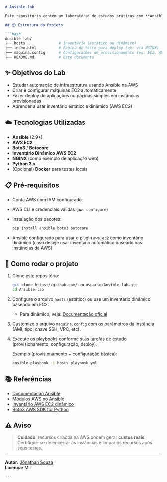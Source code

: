 ```markdown
# Ansible-lab

Este repositório contém um laboratório de estudos práticos com **Ansible**, com foco em automação de infraestrutura na **AWS**. O objetivo é experimentar e entender como o Ansible interage com serviços cloud, utilizando práticas reais de provisionamento, configuração e deploy.

## 📦 Estrutura do Projeto

```bash
Ansible-lab/
├── hosts               # Inventário (estático ou dinâmico)
├── index.html          # Página de teste para deploy (ex: via NGINX)
├── maquina.config      # Configurações de provisionamento (ex: EC2, AMI, VPC)
├── README.md           # Este documento
```

## ✨ Objetivos do Lab

- Estudar automação de infraestrutura usando Ansible na AWS
- Criar e configurar máquinas EC2 automaticamente
- Fazer deploy de aplicações ou páginas simples em instâncias provisionadas
- Aprender a usar inventário estático e dinâmico (AWS EC2)

## ☁️ Tecnologias Utilizadas

- **Ansible** (2.9+)
- **AWS EC2**
- **Boto3** / **Botocore**
- **Inventário Dinâmico AWS EC2**
- **NGINX** (como exemplo de aplicação web)
- **Python 3.x**
- (Opcional) **Docker** para testes locais

## 📋 Pré-requisitos

- Conta AWS com IAM configurado
- AWS CLI e credenciais válidas (`aws configure`)
- Instalação dos pacotes:
  ```bash
  pip install ansible boto3 botocore
  ```

- Ansible configurado para usar o plugin `aws_ec2` como inventário dinâmico (caso deseje usar inventário automático baseado nas instâncias da AWS)

## 🚀 Como rodar o projeto

1. Clone este repositório:
   ```bash
   git clone https://github.com/seu-usuario/Ansible-lab.git
   cd Ansible-lab
   ```

2. Configure o arquivo `hosts` (estático) ou use um inventário dinâmico baseado em EC2:
   - Para dinâmico, veja: [Documentação oficial](https://docs.ansible.com/ansible/latest/plugins/inventory/aws_ec2.html)

3. Customize o arquivo `maquina.config` com os parâmetros da instância (AMI, tipo, chave SSH, VPC, etc).

4. Execute os playbooks conforme suas tarefas de estudo (provisionamento, configuração, deploy).

   Exemplo (provisionamento + configuração básica):
   ```bash
   ansible-playbook -i hosts playbook.yml
   ```

## 📚 Referências

- [Documentação Ansible](https://docs.ansible.com/)
- [Módulos AWS no Ansible](https://docs.ansible.com/ansible/latest/collections/amazon/aws/index.html)
- [Inventário AWS EC2 dinâmico](https://docs.ansible.com/ansible/latest/plugins/inventory/aws_ec2.html)
- [Boto3 AWS SDK for Python](https://boto3.amazonaws.com/v1/documentation/api/latest/index.html)

## ⚠️ Aviso

> **Cuidado**: recursos criados na AWS podem gerar **custos reais**. Certifique-se de encerrar as instâncias e limpar os recursos após seus testes.

---

**Autor:** [Jônathan Souza](https://github.com/JHONBIG)  
**Licença:** MIT
```
---